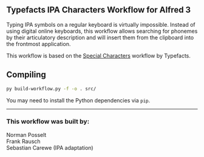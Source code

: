 ## Typefacts IPA Characters Workflow for Alfred 3

Typing IPA symbols on a regular keyboard is virtually impossible. Instead of using digital online keyboards, this workflow allows searching for phonemes by their articulatory description and will insert them from the clipboard into the frontmost application.

This workflow is based on the [Special Characters](http://typefacts.com/news/special-characters-an-alfred-app-workflow) workflow by Typefacts.

## Compiling
```bash
py build-workflow.py -f -o . src/
```
You may need to install the Python dependencies via `pip`.

---

### This workflow was built by:
Norman Posselt\
Frank Rausch\
Sebastian Carewe (IPA adaptation)